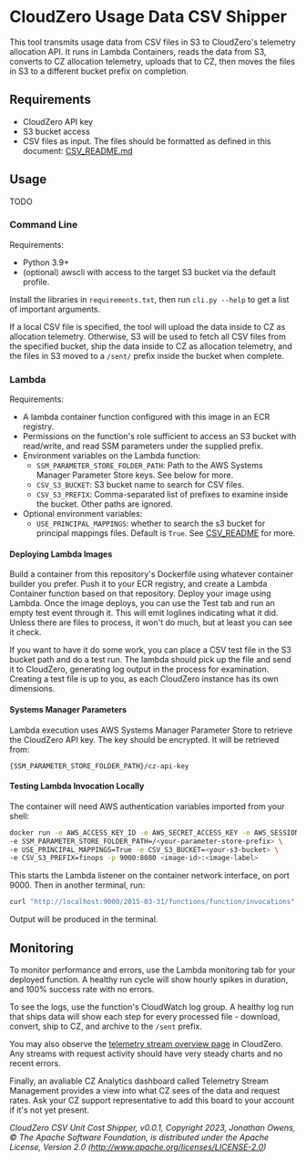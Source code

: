 # CloudZero Usage Data CSV Shipper

This tool transmits usage data from CSV files in S3 to CloudZero's telemetry allocation API. It runs in Lambda Containers, reads the data from S3, converts to CZ allocation telemetry, uploads that to CZ, then moves the files in S3 to a different bucket prefix on completion.

## Requirements

* CloudZero API key
* S3 bucket access
* CSV files as input. The files should be formatted as defined in this document: [CSV_README.md](CSV_README.md)

## Usage

TODO

### Command Line

Requirements:

* Python 3.9+
* (optional) awscli with access to the target S3 bucket via the default profile.

Install the libraries in `requirements.txt`, then run `cli.py --help` to get a list of important arguments.

If a local CSV file is specified, the tool will upload the data inside to CZ as allocation telemetry. Otherwise, S3 will be used to fetch all CSV files from the specified bucket, ship the data inside to CZ as allocation telemetry, and the files in S3 moved to a `/sent/` prefix inside the bucket when complete.

### Lambda

Requirements:

* A lambda container function configured with this image in an ECR registry.
* Permissions on the function's role sufficient to access an S3 bucket with read/write, and read SSM parameters under the supplied prefix.
* Environment variables on the Lambda function:
  * `SSM_PARAMETER_STORE_FOLDER_PATH`: Path to the AWS Systems Manager Parameter Store keys. See below for more.
  * `CSV_S3_BUCKET`: S3 bucket name to search for CSV files.
  * `CSV_S3_PREFIX`: Comma-separated list of prefixes to examine inside the bucket. Other paths are ignored.
* Optional environment variables:
  * `USE_PRINCIPAL_MAPPINGS`: whether to search the s3 bucket for principal mappings files. Default is `True`. See [CSV_README](CSV_README.md) for more.

#### Deploying Lambda Images

Build a container from this repository's Dockerfile using whatever container builder you prefer. Push it to your ECR registry, and create a Lambda Container function based on that repository. Deploy your image using Lambda. Once the image deploys, you can use the Test tab and run an empty test event through it. This will emit loglines indicating what it did. Unless there are files to process, it won't do much, but at least you can see it check.

If you want to have it do some work, you can place a CSV test file in the S3 bucket path and do a test run. The lambda should pick up the file and send it to CloudZero, generating log output in the process for examination. Creating a test file is up to you, as each CloudZero instance has its own dimensions.

#### Systems Manager Parameters

Lambda execution uses AWS Systems Manager Parameter Store to retrieve the CloudZero API key. The key should be encrypted. It will be retrieved from:

`{SSM_PARAMETER_STORE_FOLDER_PATH}/cz-api-key`

#### Testing Lambda Invocation Locally

The container will need AWS authentication variables imported from your shell:

```bash
docker run -e AWS_ACCESS_KEY_ID -e AWS_SECRET_ACCESS_KEY -e AWS_SESSION_TOKEN \
-e SSM_PARAMETER_STORE_FOLDER_PATH=/<your-parameter-store-prefix> \
-e USE_PRINCIPAL_MAPPINGS=True -e CSV_S3_BUCKET=<your-s3-bucket> \
-e CSV_S3_PREFIX=finops -p 9000:8080 <image-id>:<image-label>
```

This starts the Lambda listener on the container network interface, on port 9000. Then in another terminal, run:

```bash
curl "http://localhost:9000/2015-03-31/functions/function/invocations" -d '{}'
```

Output will be produced in the terminal.

## Monitoring

To monitor performance and errors, use the Lambda monitoring tab for your deployed function. A healthy run cycle will show hourly spikes in duration, and 100% success rate with no errors.

To see the logs, use the function's CloudWatch log group. A healthy log run that ships data will show each step for every processed file - download, convert, ship to CZ, and archive to the `/sent` prefix.

You may also observe the [telemetry stream overview page](https://app.cloudzero.com/telemetry) in CloudZero. Any streams with request activity should have very steady charts and no recent errors.

Finally, an avaliable CZ Analytics dashboard called Telemetry Stream Management provides a view into what CZ sees of the data and request rates. Ask your CZ support representative to add this board to your account if it's not yet present.

_CloudZero CSV Unit Cost Shipper, v0.0.1, Copyright 2023, Jonathan Owens, © The Apache Software Foundation, is distributed under the Apache License, Version 2.0 (http://www.apache.org/licenses/LICENSE-2.0)_
